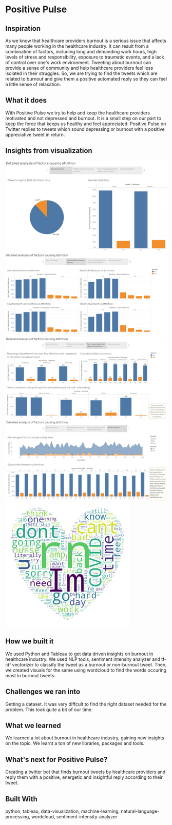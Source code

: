 # Positive Pulse

## Inspiration
As we know that healthcare providers burnout is a serious issue that affects many people working in the healthcare industry. It can result from a combination of factors, including long and demanding work hours, high levels of stress and responsibility, exposure to traumatic events, and a lack of control over one's work environment. Tweeting about burnout can provide a sense of community and help healthcare providers feel less isolated in their struggles. So, we are trying to find the tweets which are related to burnout and give them a positive automated reply so they can feel a little sense of relaxation.

## What it does
With Positive Pulse we try to help and keep the healthcare providers motivated and not depressed and burnout. It is a small step on our part to keep the force that keeps us healthy and feel appreciated. Positive Pulse on Twitter replies to tweets which sound depressing or burnout with a positive appreciative tweet in return.

## Insights from visualization
![Dashboard 1](images/tableau1.png)
![Dashboard 2](images/tableau2.png)
![Dashboard 3](images/tableau3.png)
![Dashboard 4](images/tableau4.png)
![Wordcloud](images/heart2.png)

## How we built it
We used Python and Tableau to get data driven insights on burnout in healthcare industry. We used NLP tools, sentiment intensity analyzer and tf-idf vectorizer to classify the tweet as a burnout or non-burnout tweet. Then, we created visuals for the same using wordcloud to find the words occuring most in burnout tweets. 

## Challenges we ran into
Getting a dataset. It was very diffcult to find the right dataset needed for the problem. This took quite a bit of our time.

## What we learned
We learned a lot about burnout in healthcare industry, gaining new insights on the topic. We learnt a ton of new libraries, packages and tools.

## What's next for Positive Pulse?
Creating a twitter bot that finds burnout tweets by healthcare providers and reply them with a positive, energetic and insightful reply according to their tweet.

## Built With
python, tableau, data-visualization, machine-learning, natural-language-processing, wordcloud, sentiment-intensity-analyzer
